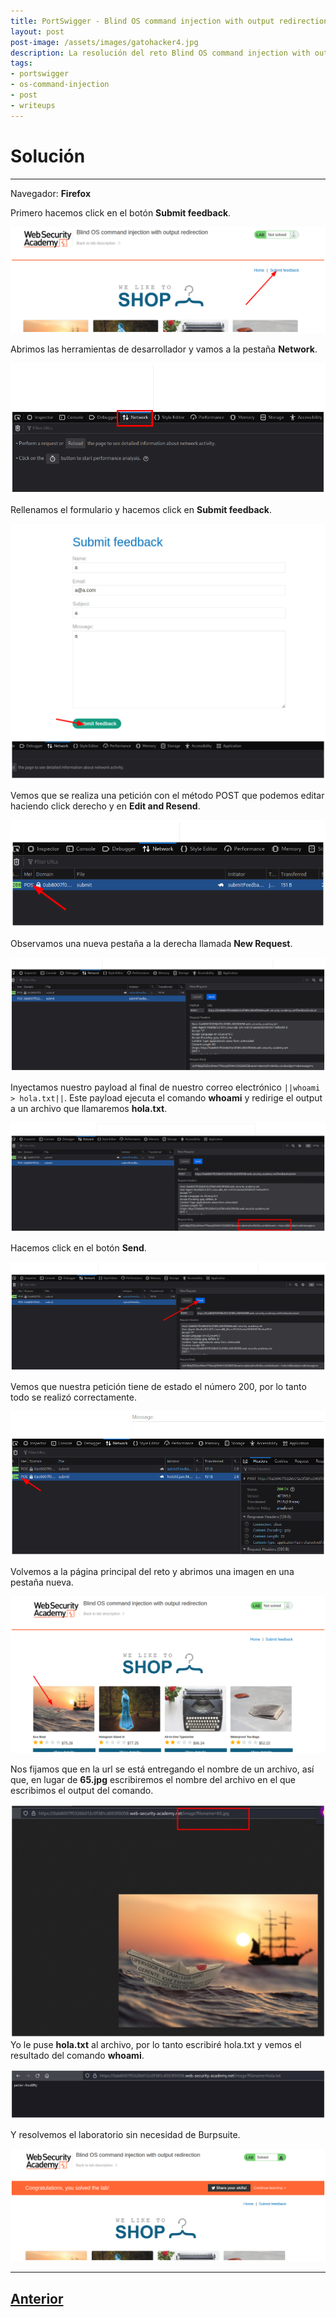 ```yaml
---
title: PortSwigger - Blind OS command injection with output redirection (sin Burpsuite).
layout: post
post-image: /assets/images/gatohacker4.jpg 
description: La resolución del reto Blind OS command injection with output redirection.
tags:
- portswigger
- os-command-injection
- post
- writeups
---
```

# Solución
---

Navegador: **Firefox**

Primero hacemos click en el botón **Submit feedback**.

![](/images/images-portswigger-osci/lab3-1.png)

Abrimos las herramientas de desarrollador y vamos a la pestaña **Network**.

![](/images/images-portswigger-osci/lab3-2.png)

Rellenamos el formulario y hacemos click en **Submit feedback**.

![](/images/images-portswigger-osci/lab3-3.png)

Vemos que se realiza una petición con el método POST que podemos editar haciendo click derecho y en **Edit and Resend**.

![](/images/images-portswigger-osci/lab3-4.png)

Observamos una nueva pestaña a la derecha llamada **New Request**.

![](/images/images-portswigger-osci/lab3-5.png)

Inyectamos nuestro payload al final de nuestro correo electrónico `||whoami > hola.txt||`. Este payload ejecuta el comando **whoami** y redirige el output a un archivo que llamaremos **hola.txt**.

![](/images/images-portswigger-osci/lab3-6.png)

Hacemos click en el botón **Send**.

![](/images/images-portswigger-osci/lab3-7.png)

Vemos que nuestra petición tiene de estado el número 200, por lo tanto todo se realizó correctamente.

![](/images/images-portswigger-osci/lab3-8.png)

Volvemos a la página principal del reto y abrimos una imagen en una pestaña nueva.

![](/images/images-portswigger-osci/lab3-9.png)

Nos fijamos que en la url se está entregando el nombre de un archivo, así que, en lugar de **65.jpg** escribiremos el nombre del archivo en el que escribimos el output del comando.

![](/images/images-portswigger-osci/lab3-10.png)
Yo le puse **hola.txt** al archivo, por lo tanto escribiré hola.txt y vemos el resultado del comando **whoami**.

![](/images/images-portswigger-osci/lab3-11.png)

Y resolvemos el laboratorio sin necesidad de Burpsuite.

![](/images/images-portswigger-osci/lab3-12.png)


---

## [Anterior](/blind-os-command-injection-with-time-delays)